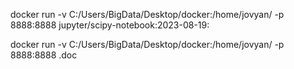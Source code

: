docker run -v C:/Users/BigData/Desktop/docker:/home/jovyan/ -p 8888:8888 jupyter/scipy-notebook:2023-08-19:

docker run -v C:/Users/BigData/Desktop/docker:/home/jovyan/ -p 8888:8888 .doc